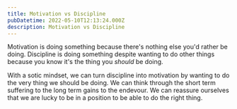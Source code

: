 ```yaml
---
title: Motivation vs Discipline
pubDatetime: 2022-05-10T12:13:24.000Z
description: Motivation vs Discipline
---
```


Motivation is doing something because there's nothing else you'd rather be
doing. Discipline is doing something despite wanting to do other things because
you know it's the thing you _should_ be doing.

With a sotic mindset, we can turn discipline into motivation by wanting to do
the very thing we should be doing. We can think through the short term suffering
to the long term gains to the endevour. We can reassure ourselves that we are
lucky to be in a position to be able to do the right thing.
